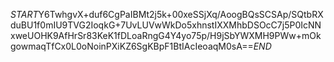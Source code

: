 $START$Y6TwhgvX+duf6CgPaIBMt2j5k+00xeSSjXq/AoogBQsSCSAp/SQtbRXduBU1f0mIU9TVG2IoqkG+7UvLUVwWkDo5xhnstIXXMhbDSOcC7j5P0IcNNxweUOHK9AfHrSr83KeK1fDLoaRngG4Y4yo75p/H9jSbYWXMH9PWw+mOkgowmaqTfCx0L0oNoinPXiKZ6SgKBpF1BtIAcIeoaqM0sA==$END$